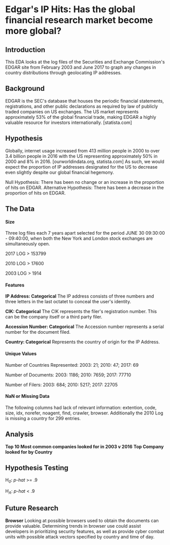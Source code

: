# Edgar's IP Hits: Has the global financial research market become more global?

## Introduction
This EDA looks at the log files of the Securities and Exchange Commission's EDGAR site from February 2003 and June 2017 to graph any changes in country distributions through geolocating IP addresses.

## Background
EDGAR is the SEC's database that houses the periodic financial statements, registrations, and other public declarations as required by law of publicly traded companies on US exchanges.  The US market represents approximately 53% of the global financial trade, making EDGAR a highly valuable resource for investors internationally. [statista.com] 

## Hypothesis
Globally, internet usage increased from 413 million people in 2000 to over 3.4 billion people in 2016 with the US representing approximately 50% in 2000 and 8% in 2016. [ourworldindata.org, statista.com] As such, we would expect the proportion of IP addresses designated for the US to decrease even slightly despite our global financial hegemony. 

Null Hypothesis: There has been no change or an increase in the proportion of hits on EDGAR.
Alternative Hypothesis: There has been a decrease in the proportion of hits on EDGAR.

## The Data
#### Size
Three log files each 7 years apart selected for the period JUNE 30 09:30:00 - 09:40:00, when both the New York and London stock exchanges are simultaneously open. 

2017 LOG > 153799

2010 LOG >  17600

2003 LOG >   1914

#### Features
**IP Address: Categorical**
The IP address consists of three numbers and three letters in the last octatet to conceal the user's identity.

**CIK: Categorical** 
The CIK represents the filer's registration number. This can be the company itself or a third party filer.

**Accession Number: Categorical**
The Accession number represents a serial number for the document filed. 

**Country: Categorical**
Represents the country of origin for the IP Address.

#### Unique Values
Number of Countries Represented: 2003: 21; 2010: 47; 2017: 69

Number of Documents: 2003: 1186; 2010: 7659; 2017: 77710

Number of Filers: 2003: 684; 2010: 5217; 2017: 22705

#### NaN or Missing Data
The following columns had lack of relevant information: extention, code, size, idx, norefer, noagent, find, crawler, browser.
Additionally the 2010 Log is missing a country for 299 entries.
## Analysis

**Top 10 Most common companies looked for in 2003 v 2016**
**Top Company looked for by Country**

## Hypothesis Testing
H<sub>*0*</sub>: *p-hat* >= .9 

H<sub>*A*</sub>: *p-hat* < .9

## Future Research
**Browser** Looking at possible browsers used to obtain the documents can provide valuable. Determining trends in browser use could assist developers in prioritizing security features, as well as provide cyber combat units with possible attack vectors specified by country and time of day. 
